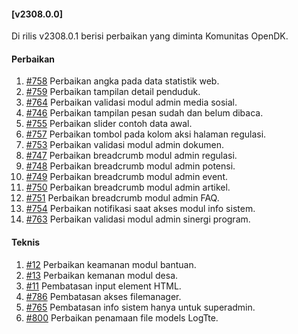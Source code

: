 #### [v2308.0.0]

Di rilis v2308.0.1 berisi perbaikan yang diminta Komunitas OpenDK.

#### Perbaikan

1. [#758](https://github.com/OpenSID/OpenDK/issues/758) Perbaikan angka pada data statistik web.
2. [#759](https://github.com/OpenSID/OpenDK/issues/759) Perbaikan tampilan detail penduduk.
3. [#764](https://github.com/OpenSID/OpenDK/issues/764) Perbaikan validasi modul admin media sosial.
4. [#746](https://github.com/OpenSID/OpenDK/issues/746) Perbaikan tampilan pesan sudah dan belum dibaca.
5. [#755](https://github.com/OpenSID/OpenDK/issues/755) Perbaikan slider contoh data awal.
6. [#757](https://github.com/OpenSID/OpenDK/issues/757) Perbaikan tombol pada kolom aksi halaman regulasi.
7. [#753](https://github.com/OpenSID/OpenDK/issues/753) Perbaikan validasi modul admin dokumen.
8. [#747](https://github.com/OpenSID/OpenDK/issues/747) Perbaikan breadcrumb modul admin regulasi.
9. [#748](https://github.com/OpenSID/OpenDK/issues/748) Perbaikan breadcrumb modul admin potensi.
10. [#749](https://github.com/OpenSID/OpenDK/issues/749) Perbaikan breadcrumb modul admin event.
11. [#750](https://github.com/OpenSID/OpenDK/issues/750) Perbaikan breadcrumb modul admin artikel.
12. [#751](https://github.com/OpenSID/OpenDK/issues/751) Perbaikan breadcrumb modul admin FAQ.
13. [#754](https://github.com/OpenSID/OpenDK/issues/754) Perbaikan notifikasi saat akses modul info sistem.
14. [#763](https://github.com/OpenSID/OpenDK/issues/763) Perbaikan validasi modul admin sinergi program.

#### Teknis
1. [#12](https://github.com/OpenSID/wiki-keamanan/issues/12) Perbaikan keamanan modul bantuan.
2. [#13](https://github.com/OpenSID/wiki-keamanan/issues/13) Perbaikan kemanan modul desa.
3. [#11](https://github.com/OpenSID/wiki-keamanan/issues/11) Pembatasan input element HTML.
4. [#786](https://github.com/OpenSID/OpenDK/issues/786) Pembatasan akses filemanager.
5. [#765](https://github.com/OpenSID/OpenDK/issues/765) Pembatasan info sistem hanya untuk superadmin.
6. [#800](https://github.com/OpenSID/OpenDK/issues/800) Perbaikan penamaan file models LogTte.